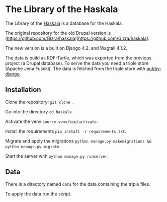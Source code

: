 # The Library of the Haskala

The Library of the [Haskala](https://www.haskala-library.net/) is a database for the Haskala.

The original repository for the old Drupal version is (https://github.com/Gizra/haskala)[https://github.com/Gizra/haskala].

The new version is a built on Django 4.2. and Wagtail 4.1.2.

The data is build as RDF-Turtle, which was exported from the previous project (a Drupal database).
To serve the data you need a triple store (Apache Jena Fuseki).
The data is fetched from the triple store with [pubby-django](https://github.com/lod-pubby/pubby-django).

## Installation
Clone the repositoryi `git clone `. 

Go into the directory `cd haskala`.

Activate the venv `source venv/bin/activate`.

Install the requirements `pip install -r requirements.txt`.

Migrate and apply the migrations `python manage.py makemigrations && python manage.py migrate`.

Start the server with `python manage.py runserver`.

## Data

There is a directory named `data` for the data containing the triple files.

To apply the data run the script.
